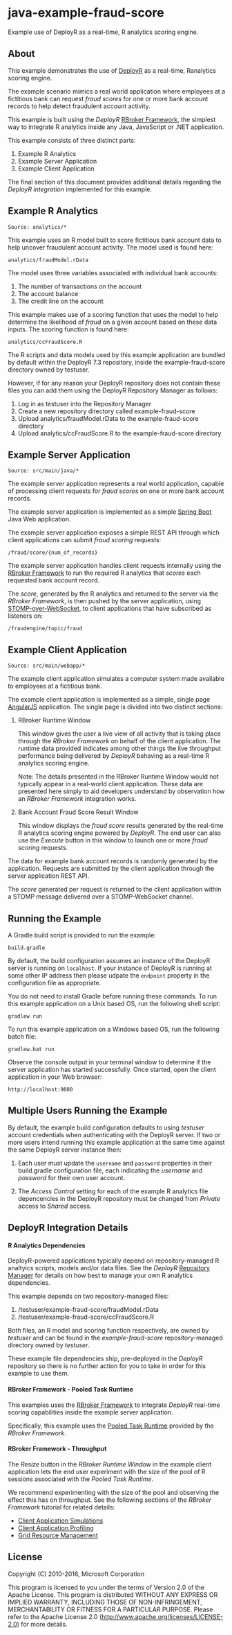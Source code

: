 java-example-fraud-score
========================

Example use of DeployR as a real-time, R analytics scoring engine.

## About

This example demonstrates the use of
[DeployR](https://msdn.microsoft.com/en-us/microsoft-r/deployr-about) as a 
real-time, Ranalytics scoring engine.

The example scenario mimics a real world application where employees
at a fictitious bank can request _fraud scores_ for one or more bank
account records to help detect fraudulent account activity.

This example is built using the _DeployR_ [RBroker
Framework](https://msdn.microsoft.com/en-us/microsoft-r/deployr-rbroker-framework), 
the simplest way to integrate R analytics inside any Java, JavaScript or .NET
application.

This example consists of three distinct parts:

1. Example R Analytics
2. Example Server Application
3. Example Client Application

The final section of this document provides additional details regarding the
_DeployR integration_ implemented for this example.

## Example R Analytics

```
Source: analytics/*
```

This example uses an R model built to score fictitious bank account data
to help uncover fraudulent account activity. The model used is found
here:

```
analytics/fraudModel.rData
```

The model uses three variables associated with individual bank accounts:

1. The number of transactions on the account
2. The account balance
3. The credit line on the account

This example makes use of a scoring function that uses the model to help
determine the likelihood of _fraud_ on a given account based on these
data inputs. The scoring function is found here:

```
analytics/ccFraudScore.R
```

The R scripts and data models used by this example application are
bundled by default within the DeployR 7.3 repository, inside the
example-fraud-score directory owned by testuser.

However, if for any reason your DeployR repository does not contain
these files you can add them using the DeployR Repository Manager as
follows:

1. Log in as testuser into the Repository Manager
2. Create a new repository directory called example-fraud-score
3. Upload analytics/fraudModel.rData to the example-fraud-score
   directory
4. Upload analytics/ccFraudScore.R to the example-fraud-score directory


## Example Server Application


```
Source: src/main/java/*
```

The example server application represents a real world application,
capable of processing client requests for _fraud scores_ on one or more bank account records.

The example server application is implemented as a simple [Spring Boot](http://projects.spring.io/spring-boot) Java Web application.

The example server application exposes a simple REST API through which
client applications can submit _fraud scoring_ requests:

```
/fraud/score/{num_of_records}
```

The example server application handles client requests internally using the
[RBroker Framework](https://msdn.microsoft.com/en-us/microsoft-r/deployr-rbroker-framework) 
to run the required R analytics that _scores_ each requested bank account record.

The _score_, generated by the R analytics and returned to the server via
the _RBroker Framework_, is then pushed by the server application, using
[STOMP-over-WebSocket](http://docs.spring.io/autorepo/docs/spring-framework/current/spring-framework-reference/html/websocket.html), to client applications that
have subscribed as listeners on:

```
/fraudengine/topic/fraud
```

## Example Client Application


```
Source: src/main/webapp/*
```

The example client application simulates a computer system made
available to employees at a fictitious bank.

The example client application is implemented as a simple, single page
[AngularJS](https://angularjs.org) application. The single page is divided into
two distinct sections:

1. RBroker Runtime Window

    This window gives the user a live view of all activity that
is taking place through the _RBroker Framework_ on behalf of the client
application. The runtime data provided indicates among other things the
live throughput performance being delivered by _DeployR_ behaving as a
real-time R analytics scoring engine.

    Note: The details presented in the RBroker Runtime Window
would not typically appear in a real-world client application. These data are presented
here simply to aid developers understand by observation how an _RBroker Framework_
integration works.

2. Bank Account Fraud Score Result Window

    This window displays the _fraud score_ results generated by the
real-time R analytics scoring engine powered by _DeployR_. The end user
can also use the _Execute_ button in this window to launch one or more
_fraud scoring_ requests.

The data for example bank account records is randomly generated by the
application. Requests are submitted by the client application through
the server application REST API.

The _score_ generated per request is returned to the client application
within a STOMP message delivered over a STOMP-WebSocket channel.

## Running the Example

A Gradle build script is provided to run the example:

```
build.gradle
```

By default, the build configuration assumes an instance of the DeployR server
is running on `localhost`. If your instance of DeployR is running at some
other IP address then please udpate the `endpoint` property in the
configuration file as appropriate.

You do not need to install Gradle before running these commands. To run
this example application on a Unix based OS, run the following shell
script:

```
gradlew run
```


To run this example application on a Windows based OS, run the following
batch file:

```
gradlew.bat run
```

Observe the console output in your terminal window to determine if the
server application has started successfully. Once started, open
the client application in your Web browser:

```
http://localhost:9080
```

## Multiple Users Running the Example

By default, the example build configuration defaults to using *testuser*
account credentials when authenticating with the DeployR server. If two
or more users intend running this example application at the same time
against the same DeployR server instance then:

1. Each user must update the `username` and `password` properties in their
build.gradle configuration file, each indicating the *username* and 
*password* for their own user account.

2. The _Access Control_ setting for each of the example R analytics file
depencencies in the DeployR repository must be changed from _Private_ access
to _Shared_ access.


## DeployR Integration Details

#### R Analytics Dependencies

DeployR-powered applications typically depend on repository-managed R analtyics
scripts, models and/or data files. See the _DeployR_ [Repository Manager](http://deployr.revolutionanalytics.com/documents/help/repo-man/) for details on how best to manage your own R analytics dependencies.

This example depends on two repository-managed files:

1. /testuser/example-fraud-score/fraudModel.rData
2. /testuser/example-fraud-score/ccFraudScore.R

Both files, an R model and scoring function respectively, are owned by _testuser_ and can be found in the _example-fraud-score_ repository-managed directory owned by _testuser_.

These example file dependencies ship, pre-deployed in the _DeployR_ repository so there is no further action for you to take in order for this example to use them.

#### RBroker Framework - Pooled Task Runtime

This examples uses the [RBroker Framework](https://msdn.microsoft.com/en-us/microsoft-r/deployr-rbroker-framework) 
to integrate _DeployR_ real-time scoring capabilities inside the example server 
application.

Specifically, this example uses the [Pooled Task Runtime](https://msdn.microsoft.com/en-us/microsoft-r/deployr-rbroker-framework#pooled-task-runtime) 
provided by the _RBroker Framework_.

#### RBroker Framework - Throughput

The _Resize_ button in the _RBroker Runtime Window_ in the example client application lets the end user experiment with the size of the pool of R sessions associated with the _Pooled Task Runtime_.

We recommend experimenting with the size of the pool and observing the effect 
this has on throughput. See the following sections of the _RBroker Framework_ 
tutorial for related details:

- [Client Application Simulations](http://deployr.revolutionanalytics.com/documents/dev/rbroker/#simulation)
- [Client Application Profiling](http://deployr.revolutionanalytics.com/documents/dev/rbroker/#profiling)
- [Grid Resource Management](http://deployr.revolutionanalytics.com/documents/dev/rbroker/#gridprimer) 

## License ##

Copyright (C) 2010-2016, Microsoft Corporation

This program is licensed to you under the terms of Version 2.0 of the
Apache License. This program is distributed WITHOUT
ANY EXPRESS OR IMPLIED WARRANTY, INCLUDING THOSE OF NON-INFRINGEMENT,
MERCHANTABILITY OR FITNESS FOR A PARTICULAR PURPOSE. Please refer to the
Apache License 2.0 (http://www.apache.org/licenses/LICENSE-2.0) for more 
details.
